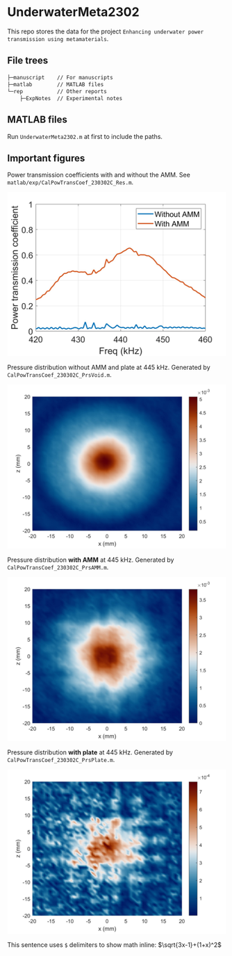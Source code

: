 # UnderwaterMeta2302
This repo stores the data for the project `Enhancing underwater power transmission using metamaterials`.

## File trees
```
├─manuscript    // For manuscripts
├─matlab        // MATLAB files
└─rep           // Other reports
    ├─ExpNotes  // Experimental notes
```

## MATLAB files
Run `UnderwaterMeta2302.m` at first to include the paths.

## Important figures

Power transmission coefficients with and without the AMM. See `matlab/exp/CalPowTransCoef_230302C_Res.m`.

![Power transmission coefficient](matlab/exp/fig/CalPowTransCoef_230302C_Res.jpg)

Pressure distribution without AMM and plate at 445 kHz.
Generated by `CalPowTransCoef_230302C_PrsVoid.m`.

![](matlab/exp/fig/CalPowTransCoef_230302C_PrsVoid.jpg)

Pressure distribution **with AMM** at 445 kHz.
Generated by `CalPowTransCoef_230302C_PrsAMM.m`.

![](matlab/exp/fig/CalPowTransCoef_230302C_PrsAMM.jpg)

Pressure distribution **with plate** at 445 kHz.
Generated by `CalPowTransCoef_230302C_PrsPlate.m`.

![](matlab/exp/fig/CalPowTransCoef_230302C_PrsPlate.jpg)

This sentence uses `$` delimiters to show math inline:  $\sqrt{3x-1}+(1+x)^2$

